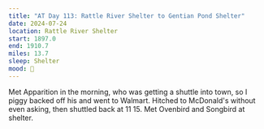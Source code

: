 ```yaml
---
title: "AT Day 113: Rattle River Shelter to Gentian Pond Shelter"
date: 2024-07-24
location: Rattle River Shelter
start: 1897.0
end: 1910.7
miles: 13.7
sleep: Shelter
mood: 🙂
---
```

Met Apparition in the morning, who was getting a shuttle into town, so I piggy backed off his and went to
Walmart. Hitched to McDonald's without even asking, then shuttled back at 11 15. Met Ovenbird and Songbird at
shelter.